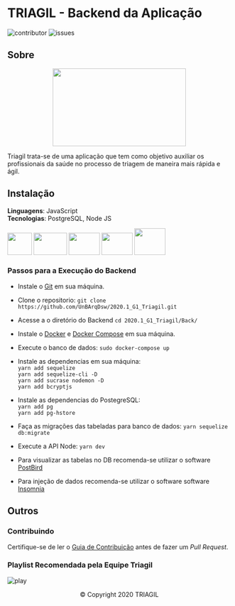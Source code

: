 # TRIAGIL - Backend da Aplicação

![contributor](https://img.shields.io/badge/all%20contributors-6-brightgreen) ![issues](https://img.shields.io/github/issues/UnBArqDsw/2020.1_G1_Triagil)
## Sobre

<div align="center"><img width="300px" height="175px" src="https://imgur.com/yBMVGy9.png"/></div>

Triagil trata-se de uma aplicação que tem como objetivo auxiliar os profissionais da saúde no processo de triagem de maneira mais rápida e ágil.

## Instalação

**Linguagens**: JavaScript </br>
**Tecnologias**: PostgreSQL, Node JS </br>

<img width="55px" height="50px" src="https://imgur.com/wVQA02I.png"/> <img width="75px" height="50px" src="https://imgur.com/g75zlLp.gif"/> <img width="70px" height="50px" src="https://i.imgur.com/6wEVcni.png"/> <img width="70px" height="50px" src="https://imgur.com/UWlGuMy.gif"/> <img width="70px" height="60px" src="https://brunocapuano.files.wordpress.com/2016/06/swarmnado.gif"/>

### Passos para a Execução do Backend

- Instale o [Git](https://git-scm.com/downloads) em sua máquina. </br>

- Clone o repositorio: `git clone https://github.com/UnBArqDsw/2020.1_G1_Triagil.git` </br>

- Acesse a o diretório do Backend `cd 2020.1_G1_Triagil/Back/` </br>

- Instale o [Docker](https://docs.docker.com/engine/install/) e [Docker Compose](https://docs.docker.com/compose/install/) em sua máquina. </br>

- Execute o banco de dados: `sudo docker-compose up` </br>

- Instale as dependencias em sua máquina: </br>
`yarn add sequelize` </br>
`yarn add sequelize-cli -D` </br>
`yarn add sucrase nodemon -D` </br>
`yarn add bcryptjs` </br>

- Instale as dependencias do PostegreSQL: </br>
`yarn add pg` </br>
`yarn add pg-hstore` </br>

- Faça as migrações das tabeladas para banco de dados: `yarn sequelize db:migrate` </br>

- Execute a API Node: `yarn dev` </br>

- Para visualizar as tabelas no DB recomenda-se utilizar o software [PostBird](https://www.electronjs.org/apps/postbird) </br>

- Para injeção de dados recomenda-se utilizar o software software [Insomnia](https://insomnia.rest/) </br>

## Outros

### Contribuindo

Certifique-se de ler o [Guia de Contribuição](https://github.com/UnBArqDsw/2020.1_G1_Triagil/blob/master/CONTRIBUTING.md) antes de fazer um _Pull Request_.

### Playlist Recomendada pela Equipe Triagil

![[play](https://open.spotify.com/embed/playlist/3UofgfCHHvuv6PTXDOlxNj)](https://i.imgur.com/r2CyliD.jpg)

<div align="center"><footer>&copy; Copyright 2020 TRIAGIL</footer></div>
